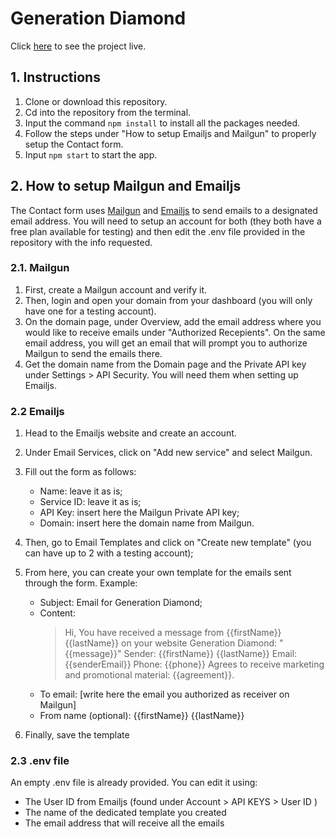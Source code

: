 # Generation Diamond

Click [here](https://generation-diamond.herokuapp.com/) to see the project live.

## 1. Instructions

1. Clone or download this repository.
2. Cd into the repository from the terminal.
3. Input the command `npm install` to install all the packages needed.
4. Follow the steps under "How to setup Emailjs and Mailgun" to properly setup the Contact form.
5. Input `npm start` to start the app.

## 2. How to setup Mailgun and Emailjs

The Contact form uses [Mailgun](https://www.mailgun.com/) and [Emailjs](http://www.emailjs.com/) to send emails to a designated email address. You will need to setup an account for both (they both have a free plan available for testing) and then edit the .env file provided in the repository with the info requested.

### 2.1. Mailgun

1. First, create a Mailgun account and verify it.
2. Then, login and open your domain from your dashboard (you will only have one for a testing account).
3. On the domain page, under Overview, add the email address where you would like to receive emails under "Authorized Recepients". On the same email address, you will get an email that will prompt you to authorize Mailgun to send the emails there.
4. Get the domain name from the Domain page and the Private API key under Settings > API Security. You will need them when setting up Emailjs.

### 2.2 Emailjs

1. Head to the Emailjs website and create an account.
2. Under Email Services, click on "Add new service" and select Mailgun.
3. Fill out the form as follows:

   - Name: leave it as is;
   - Service ID: leave it as is;
   - API Key: insert here the Mailgun Private API key;
   - Domain: insert here the domain name from Mailgun.

4. Then, go to Email Templates and click on "Create new template" (you can have up to 2 with a testing account);
5. From here, you can create your own template for the emails sent through the form. Example:

   - Subject: Email for Generation Diamond;
   - Content:
     > Hi,
     > You have received a message from {{firstName}} {{lastName}} on your website Generation Diamond:
     > "{{message}}"
     > Sender: {{firstName}} {{lastName}}
     > Email: {{senderEmail}}
     > Phone: {{phone}}
     > Agrees to receive marketing and promotional material: {{agreement}}.

   * To email: [write here the email you authorized as receiver on Mailgun]
   * From name (optional): {{firstName}} {{lastName}}

6. Finally, save the template

### 2.3 .env file

An empty .env file is already provided. You can edit it using:

- The User ID from Emailjs (found under Account > API KEYS > User ID )
- The name of the dedicated template you created
- The email address that will receive all the emails
